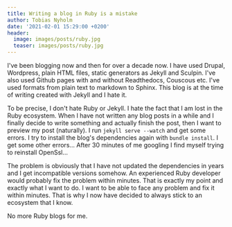 ```yaml
---
title: Writing a blog in Ruby is a mistake
author: Tobias Nyholm
date: '2021-02-01 15:29:00 +0200'
header:
  image: images/posts/ruby.jpg
  teaser: images/posts/ruby.jpg
---
```


I've been blogging now and then for over a decade now. I have used Drupal, Wordpress,
plain HTML files, static generators as Jekyll and Sculpin. I've also used Github
pages with and without Readthedocs, Couscous etc. I've used formats from plain text
to markdown to Sphinx. This blog is at the time of writing created with Jekyll and
I hate it.

To be precise, I don't hate Ruby or Jekyll. I hate the fact that I am lost in the
Ruby ecosystem. When I have not written any blog posts in a while and I finally
decide to write something and actually finish the post, then I want to preview my
post (naturally). I run `jekyll serve --watch` and get some errors. I try to install
the blog's dependencies again with `bundle install`. I get some other errors… After
30 minutes of me googling I find myself trying to reinstall OpenSsl…

The problem is obviously that I have not updated the dependencies in years and I
get incompatible versions somehow. An experienced Ruby developer would probably
fix the problem within minutes. That is exactly my point and exactly what I want
to do. I want to be able to face any problem and fix it within minutes. That is
why I now have decided to always stick to an ecosystem that I know.

No more Ruby blogs for me.

